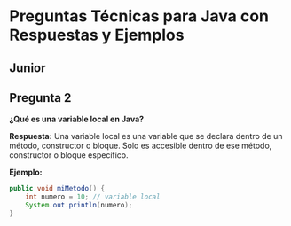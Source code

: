 # Preguntas Técnicas para Java con Respuestas y Ejemplos

## Junior

## Pregunta 2
**¿Qué es una variable local en Java?**

**Respuesta:**
Una variable local es una variable que se declara dentro de un método, constructor o bloque. Solo es accesible dentro de ese método, constructor o bloque específico.

**Ejemplo:**
```java
public void miMetodo() {
    int numero = 10; // variable local
    System.out.println(numero);
}